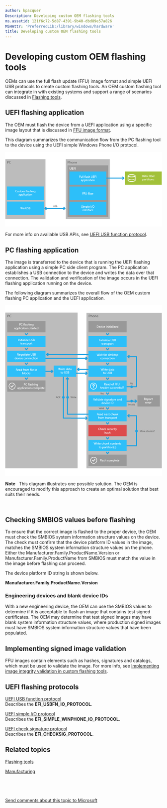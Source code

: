 ```yaml
---
author: kpacquer
Description: Developing custom OEM flashing tools
ms.assetid: 121f6c72-5d87-4391-9b40-dbd89e57a826
MSHAttr: 'PreferredLib:/library/windows/hardware'
title: Developing custom OEM flashing tools
---
```


# Developing custom OEM flashing tools


OEMs can use the full flash update (FFU) image format and simple UEFI USB protocols to create custom flashing tools. An OEM custom flashing tool can integrate in with existing systems and support a range of scenarios discussed in [Flashing tools](flashing-tools.md).

## <span id="UEFI_flashing_application"></span><span id="uefi_flashing_application"></span><span id="UEFI_FLASHING_APPLICATION"></span>UEFI flashing application


The OEM must flash the device from a UEFI application using a specific image layout that is discussed in [FFU image format](ffu-image-format.md).

This diagram summarizes the communication flow from the PC flashing tool to the device using the UEFI simple Windows Phone I/O protocol.

![oem\-manu\-simpleio](images/oem-manu-simpleio.png)

For more info on available USB APIs, see [UEFI USB function protocol](https://msdn.microsoft.com/library/windows/hardware/dn789231.aspx).

## <span id="PC_flashing_application"></span><span id="pc_flashing_application"></span><span id="PC_FLASHING_APPLICATION"></span>PC flashing application


The image is transferred to the device that is running the UEFI flashing application using a simple PC side client program. The PC application establishes a USB connection to the device and writes the data over that connection. The validation and verification of the image occurs in the UEFI flashing application running on the device.

The following diagram summarizes the overall flow of the OEM custom flashing PC application and the UEFI application.

![oem\-manu\-pc\-flashing](images/oem-manu-pc-flashing.png)

**Note**  
This diagram illustrates one possible solution. The OEM is encouraged to modify this approach to create an optimal solution that best suits their needs.

 

## <span id="Checking_SMBIOS_values_before_flashing"></span><span id="checking_smbios_values_before_flashing"></span><span id="CHECKING_SMBIOS_VALUES_BEFORE_FLASHING"></span>Checking SMBIOS values before flashing


To ensure that the correct image is flashed to the proper device, the OEM must check the SMBIOS system information structure values on the device. The check must confirm that the device platform ID values in the image, matches the SMBIOS system information structure values on the phone. Either the Manufacturer.Family.ProductName.Version or Manufacturer.Family.ProductName from SMBIOS must match the value in the image before flashing can proceed.

The device platform ID string is shown below.

**Manufacturer.Family.ProductName.Version**

### <span id="Engineering_devices_and_blank_device_IDs"></span><span id="engineering_devices_and_blank_device_ids"></span><span id="ENGINEERING_DEVICES_AND_BLANK_DEVICE_IDS"></span>Engineering devices and blank device IDs

With a new engineering device, the OEM can use the SMBIOS values to determine if it is acceptable to flash an image that contains test signed certificates. The OEM may determine that test signed images may have blank system information structure values, where production signed images must have SMBIOS system information structure values that have been populated.

## <span id="Implementing_signed_image_validation"></span><span id="implementing_signed_image_validation"></span><span id="IMPLEMENTING_SIGNED_IMAGE_VALIDATION"></span>Implementing signed image validation


FFU images contain elements such as hashes, signatures and catalogs, which must be used to validate the image. For more info, see [Implementing image integrity validation in custom flashing tools](implementing-image-integrity-validation-in-custom-flashing-tools.md).

## <span id="UEFI_flashing_protocols"></span><span id="uefi_flashing_protocols"></span><span id="UEFI_FLASHING_PROTOCOLS"></span>UEFI flashing protocols


<span id="UEFI_USB_function_protocol"></span><span id="uefi_usb_function_protocol"></span><span id="UEFI_USB_FUNCTION_PROTOCOL"></span>[UEFI USB function protocol](https://msdn.microsoft.com/library/windows/hardware/dn789231)  
Describes the **EFI\_USBFN\_IO\_PROTOCOL**.

<span id="UEFI_simple_I_O_protocol"></span><span id="uefi_simple_i_o_protocol"></span><span id="UEFI_SIMPLE_I_O_PROTOCOL"></span>[UEFI simple I/O protocol](https://msdn.microsoft.com/library/windows/hardware/dn772121)  
Describes the **EFI\_SIMPLE\_WINPHONE\_IO\_PROTOCOL**.

<span id="UEFI_check_signature_protocol"></span><span id="uefi_check_signature_protocol"></span><span id="UEFI_CHECK_SIGNATURE_PROTOCOL"></span>[UEFI check signature protocol](https://msdn.microsoft.com/library/windows/hardware/dn772115)  
Describes the **EFI\_CHECKSIG\_PROTOCOL**.

## <span id="related_topics"></span>Related topics


[Flashing tools](flashing-tools.md)

[Manufacturing](index.md)

 

 

[Send comments about this topic to Microsoft](mailto:wsddocfb@microsoft.com?subject=Documentation%20feedback%20%5Bp_phManuRetail\p_phManuRetail%5D:%20Developing%20custom%20OEM%20flashing%20tools%20%20RELEASE:%20%284/11/2016%29&body=%0A%0APRIVACY%20STATEMENT%0A%0AWe%20use%20your%20feedback%20to%20improve%20the%20documentation.%20We%20don't%20use%20your%20email%20address%20for%20any%20other%20purpose,%20and%20we'll%20remove%20your%20email%20address%20from%20our%20system%20after%20the%20issue%20that%20you're%20reporting%20is%20fixed.%20While%20we're%20working%20to%20fix%20this%20issue,%20we%20might%20send%20you%20an%20email%20message%20to%20ask%20for%20more%20info.%20Later,%20we%20might%20also%20send%20you%20an%20email%20message%20to%20let%20you%20know%20that%20we've%20addressed%20your%20feedback.%0A%0AFor%20more%20info%20about%20Microsoft's%20privacy%20policy,%20see%20http://privacy.microsoft.com/default.aspx. "Send comments about this topic to Microsoft")




